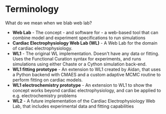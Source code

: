 # Terminology

What do we mean when we blab web lab?

* **Web Lab** - The concept - and software for - a web-based tool that can combine model and experiment specifications to run simulations
* **Cardiac Electrophysiology Web Lab (WL)** - A Web Lab for the domain of cardiac electrophysiology.
* **WL1** - The original WL implementation. Doesn't have any data or fitting. Uses the Functional Curation syntax for experiments, and runs simulations using either Chaste or a Cython simulation back-end.
* **WL1 fitting prototype** - An extension to WL1 created by Aidan, that uses a Python backend with CMAES and a custom adaptive MCMC routine to perform fitting on cardiac models.
* **WL1 electrochemistry prototype** - An extension to WL1 to show the concept works beyond cardiac electrophysiology, and can be applied to e.g. electrochemistry problems
* **WL2** - A future implementation of the Cardiac Electrophysiology Web Lab, that includes experimental data and fitting capabilities

